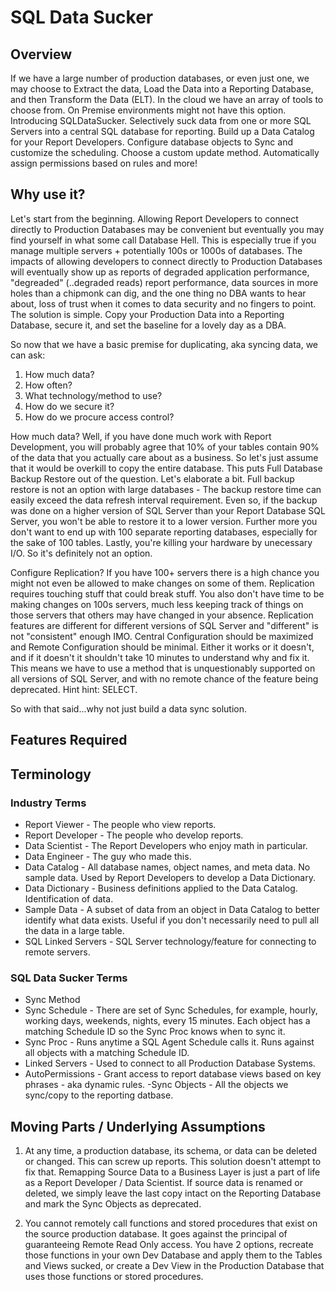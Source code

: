 # SQL Data Sucker

## Overview

If we have a large number of production databases, or even just one, we may choose to Extract the data, Load the Data into a Reporting Database, and then Transform the Data (ELT).  In the cloud we have an array of tools to choose from.  On Premise environments might not have this option.  Introducing SQLDataSucker.  Selectively suck data from one or more SQL Servers into a central SQL database for reporting.  Build up a Data Catalog for your Report Developers.  Configure database objects to Sync and customize the scheduling.  Choose a custom update method.  Automatically assign permissions based on rules and more!

## Why use it?

Let's start from the beginning.  Allowing Report Developers to connect directly to Production Databases may be convenient but eventually you may find yourself in what some call Database Hell.  This is especially true if you manage multiple servers + potentially 100s or 1000s of databases.  The impacts of allowing developers to connect directly to Production Databases will eventually show up as reports of degraded application performance, "degreaded" (..degraded reads) report performance, data sources in more holes than a chipmonk can dig, and the one thing no DBA wants to hear about, loss of trust when it comes to data security and no fingers to point.  The solution is simple.  Copy your Production Data into a Reporting Database, secure it, and set the baseline for a lovely day as a DBA.

So now that we have a basic premise for duplicating, aka syncing data, we can ask:

1. How much data?
2. How often?
3. What technology/method to use?
4. How do we secure it?
5. How do we procure access control?

How much data?  Well, if you have done much work with Report Development, you will probably agree that 10% of your tables contain 90% of the data that you actually care about as a business.  So let's just assume that it would be overkill to copy the entire database.  This puts Full Database Backup Restore out of the question.  Let's elaborate a bit.  Full backup restore is not an option with large databases - The backup restore time can easily exceed the data refresh interval requirement.  Even so, if the backup was done on a higher version of SQL Server than your Report Database SQL Server, you won't be able to restore it to a lower version.  Further more you don't want to end up with 100 separate reporting databases, especially for the sake of 100 tables.  Lastly, you're killing your hardware by unecessary I/O.  So it's definitely not an option.

Configure Replication?  If you have 100+ servers there is a high chance you might not even be allowed to make changes on some of them.  Replication requires touching stuff that could break stuff.  You also don't have time to be making changes on 100s servers, much less  keeping track of things on those servers that others may have changed in your absence.  Replication features are different for different versions of SQL Server and "different" is not "consistent" enough IMO.  Central Configuration should be maximized and Remote Configuration should be minimal.  Either it works or it doesn't, and if it doesn't it shouldn't take 10 minutes to understand why and fix it.  This means we have to use a method that is unquestionably supported on all versions of SQL Server, and with no remote chance of the feature being deprecated.  Hint hint: SELECT.

So with that said...why not just build a data sync solution.

## Features Required

<in the Project Board>

## Terminology

### Industry Terms
- Report Viewer - The people who view reports.
- Report Developer - The people who develop reports.
- Data Scientist - The Report Developers who enjoy math in particular.
- Data Engineer - The guy who made this.
- Data Catalog - All database names, object names, and meta data.  No sample data.  Used by Report Developers to develop a Data Dictionary.
- Data Dictionary - Business definitions applied to the Data Catalog.  Identification of data.
- Sample Data - A subset of data from an object in Data Catalog to better identify what data exists.  Useful if you don't necessarily need to pull all the data in a large table.
- SQL Linked Servers - SQL Server technology/feature for connecting to remote servers.

### SQL Data Sucker Terms
- Sync Method
- Sync Schedule - There are set of Sync Schedules, for example, hourly, working days, weekends, nights, every 15 minutes.  Each object has a matching Schedule ID so the Sync Proc knows when to sync it.
- Sync Proc - Runs anytime a SQL Agent Schedule calls it.  Runs against all objects with a matching Schedule ID.
- Linked Servers - Used to connect to all Production Database Systems.
- AutoPermissions - Grant access to report database views based on key phrases - aka dynamic rules.
-Sync Objects - All the objects we sync/copy to the reporting datbase.

## Moving Parts / Underlying Assumptions

1. At any time, a production database, its schema, or data can be deleted or changed.  This can screw up reports.  This solution doesn't attempt to fix that.  Remapping Source Data to a Business Layer is just a part of life as a Report Developer / Data Scientist.  If source data is renamed or deleted, we simply leave the last copy intact on the Reporting Database and mark the Sync Objects as deprecated.

2. You cannot remotely call functions and stored procedures that exist on the source production database.  It goes against the principal of guaranteeing Remote Read Only access.  You have 2 options, recreate those functions in your own Dev Database and apply them to the Tables and Views sucked, or create a Dev View in the Production Database that uses those functions or stored procedures.


